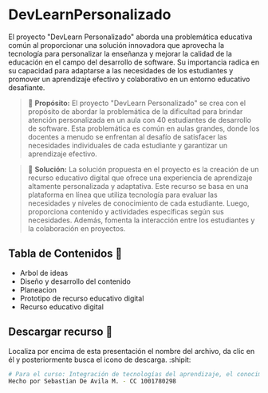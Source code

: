 # DevLearnPersonalizado

El proyecto "DevLearn Personalizado" aborda una problemática educativa común al proporcionar una solución innovadora que aprovecha la tecnología para personalizar la enseñanza y mejorar la calidad de la educación en el campo del desarrollo de software. Su importancia radica en su capacidad para adaptarse a las necesidades de los estudiantes y promover un aprendizaje efectivo y colaborativo en un entorno educativo desafiante.

> :triangular_flag_on_post:	**Propósito:** El proyecto "DevLearn Personalizado" se crea con el propósito de abordar la problemática de la dificultad para brindar atención personalizada en un aula con 40 estudiantes de desarrollo de software. Esta problemática es común en aulas grandes, donde los docentes a menudo se enfrentan al desafío de satisfacer las necesidades individuales de cada estudiante y garantizar un aprendizaje efectivo.

> :triangular_flag_on_post:	**Solución:** La solución propuesta en el proyecto es la creación de un recurso educativo digital que ofrece una experiencia de aprendizaje altamente personalizada y adaptativa. Este recurso se basa en una plataforma en línea que utiliza tecnología para evaluar las necesidades y niveles de conocimiento de cada estudiante. Luego, proporciona contenido y actividades específicas según sus necesidades. Además, fomenta la interacción entre los estudiantes y la colaboración en proyectos.

## Tabla de Contenidos :bookmark_tabs:

- Arbol de ideas
- Diseño y desarrollo del contenido
- Planeacion
- Prototipo de recurso educativo digital
- Recurso educativo digital

## Descargar recurso :open_file_folder:

Localiza por encima de esta presentación el nombre del archivo, da clic en él y posteriormente busca el icono de descarga. :shipit:

```bash
# Para el curso: Integración de tecnologías del aprendizaje, el conocimiento y la participación (2804085) SENA
Hecho por Sebastian De Avila M. - CC 1001780298
